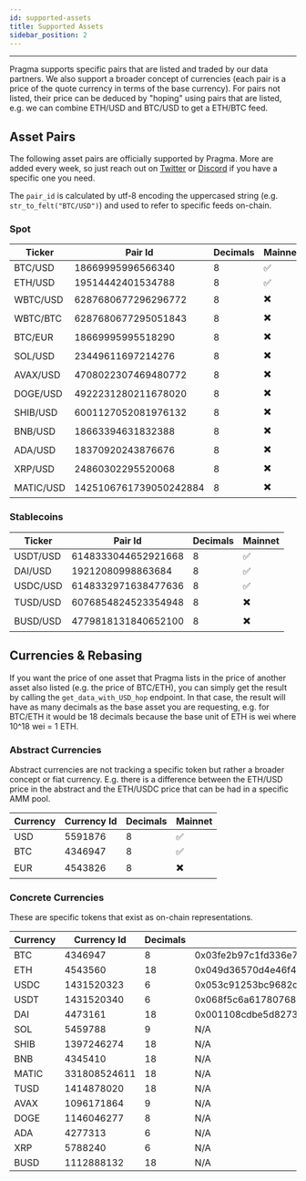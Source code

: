 ```yaml
---
id: supported-assets
title: Supported Assets
sidebar_position: 2
---
```


---

Pragma supports specific pairs that are listed and traded by our data partners. We also support a broader concept of currencies (each pair is a price of the quote currency in terms of the base currency). For pairs not listed, their price can be deduced by "hoping" using pairs that are listed, e.g. we can combine ETH/USD and BTC/USD to get a ETH/BTC feed.

## Asset Pairs

The following asset pairs are officially supported by Pragma. More are added every week, so just reach out on [Twitter](https://twitter.com/PragmaOracle) or [Discord](https://discord.com/invite/N7sM7VzfJB) if you have a specific one you need.

The `pair_id` is calculated by utf-8 encoding the uppercased string (e.g. `str_to_felt("BTC/USD")`) and used to refer to specific feeds on-chain.

### Spot

| Ticker    | Pair Id                | Decimals | Mainnet |
| --------- | ---------------------- | -------- | ------- |
| BTC/USD   | 18669995996566340      | 8        | ✅      |
| ETH/USD   | 19514442401534788      | 8        | ✅      |
| WBTC/USD  | 6287680677296296772    | 8        | ✖️      |
| WBTC/BTC  | 6287680677295051843    | 8        | ✖️      |
| BTC/EUR   | 18669995995518290      | 8        | ✖️      |
| SOL/USD   | 23449611697214276      | 8        | ✖️      |
| AVAX/USD  | 4708022307469480772    | 8        | ✖️      |
| DOGE/USD  | 4922231280211678020    | 8        | ✖️      |
| SHIB/USD  | 6001127052081976132    | 8        | ✖️      |
| BNB/USD   | 18663394631832388      | 8        | ✖️      |
| ADA/USD   | 18370920243876676      | 8        | ✖️      |
| XRP/USD   | 24860302295520068      | 8        | ✖️      |
| MATIC/USD | 1425106761739050242884 | 8        | ✖️      |

### Stablecoins

| Ticker   | Pair Id             | Decimals | Mainnet |
| -------- | ------------------- | -------- | ------- |
| USDT/USD | 6148333044652921668 | 8        | ✅      |
| DAI/USD  | 19212080998863684   | 8        | ✅      |
| USDC/USD | 6148332971638477636 | 8        | ✅      |
| TUSD/USD | 6076854824523354948 | 8        | ✖️      |
| BUSD/USD | 4779818131840652100 | 8        | ✖️      |



## Currencies & Rebasing

If you want the price of one asset that Pragma lists in the price of another asset also listed (e.g. the price of BTC/ETH), you can simply get the result by calling the `get_data_with_USD_hop` endpoint. In that case, the result will have as many decimals as the base asset you are requesting, e.g. for BTC/ETH it would be 18 decimals because the base unit of ETH is wei where 10^18 wei = 1 ETH.

### Abstract Currencies

Abstract currencies are not tracking a specific token but rather a broader concept or fiat currency. E.g. there is a difference between the ETH/USD price in the abstract and the ETH/USDC price that can be had in a specific AMM pool.

| Currency | Currency Id | Decimals | Mainnet |
| -------- | ----------- | -------- | ------- |
| USD      | 5591876     | 8        | ✅      |
| BTC      | 4346947     | 8        | ✅      |
| EUR      | 4543826     | 8        | ✖️      |

### Concrete Currencies

These are specific tokens that exist as on-chain representations.

| Currency | Currency Id  | Decimals | Starknet address Mainnet                                           | Ethereum address Mainnet                   | Starknet address Testnet                                           |
| -------- | ------------ | -------- | ------------------------------------------------------------------ | ------------------------------------------ | ------------------------------------------------------------------ |
| BTC      | 4346947      | 8        | 0x03fe2b97c1fd336e750087d68b9b867997fd64a2661ff3ca5a7c771641e8e7ac | 0x2260fac5e5542a773aa44fbcfedf7c193bc2c599 | 0x12d537dc323c439dc65c976fad242d5610d27cfb5f31689a0a319b8be7f3d56  |
| ETH      | 4543560      | 18       | 0x049d36570d4e46f48e99674bd3fcc84644ddd6b96f7c741b1562b82f9e004dc7 | 0x0000000000000000000000000000000000000000 | 0x049d36570d4e46f48e99674bd3fcc84644ddd6b96f7c741b1562b82f9e004dc7 |
| USDC     | 1431520323   | 6        | 0x053c91253bc9682c04929ca02ed00b3e423f6710d2ee7e0d5ebb06f3ecf368a8 | 0xa0b86991c6218b36c1d19d4a2e9eb0ce3606eb48 | 0x001d5b64feabc8ac7c839753994f469704c6fabdd45c8fe6d26ed57b5eb79057 |
| USDT     | 1431520340   | 6        | 0x068f5c6a61780768455de69077e07e89787839bf8166decfbf92b645209c0fb8 | 0xdac17f958d2ee523a2206206994597c13d831ec7 | 0x386e8d061177f19b3b485c20e31137e6f6bc497cc635ccdfcab96fadf5add6a  |
| DAI      | 4473161      | 18       | 0x001108cdbe5d82737b9057590adaf97d34e74b5452f0628161d237746b6fe69e | 0x6B175474E89094C44Da98b954EedeAC495271d0F | 0x0278f24c3e74cbf7a375ec099df306289beb0605a346277d200b791a7f811a19 |
| SOL      | 5459788      | 9        | N/A                                                                | 0xd31a59c85ae9d8edefec411d448f90841571b89c | N/A                                                                |
| SHIB     | 1397246274   | 18       | N/A                                                                | 0x95aD61b0a150d79219dCF64E1E6Cc01f0B64C4cE | N/A                                                                |
| BNB      | 4345410      | 18       | N/A                                                                | 0xB8c77482e45F1F44dE1745F52C74426C631bDD52 | N/A                                                                |
| MATIC    | 331808524611 | 18       | N/A                                                                | 0x7d1afa7b718fb893db30a3abc0cfc608aacfebb0 | N/A                                                                |
| TUSD     | 1414878020   | 18       | N/A                                                                | 0x0000000000085d4780B73119b644AE5ecd22b376 | N/A                                                                |
| AVAX     | 1096171864   | 9        | N/A                                                                | N/A                                        | N/A                                                                |
| DOGE     | 1146046277   | 8        | N/A                                                                | N/A                                        | N/A                                                                |
| ADA      | 4277313      | 6        | N/A                                                                | N/A                                        | N/A                                                                |
| XRP      | 5788240      | 6        | N/A                                                                | N/A                                        | N/A                                                                |
| BUSD     | 1112888132   | 18       | N/A                                                                | N/A                                        | N/A                                                                |
